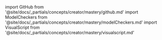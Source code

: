 import GitHub from '@site/docs/_partials/concepts/creator/mastery/github.md'
import ModelCheckers from '@site/docs/_partials/concepts/creator/mastery/modelCheckers.md'
import VisualScript from '@site/docs/_partials/concepts/creator/mastery/visualscript.md'

<GitHub />
<ModelCheckers />
<VisualScript />
